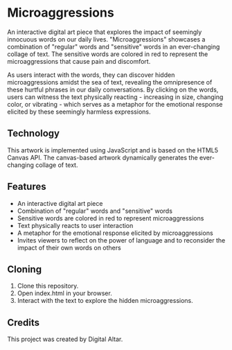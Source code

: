 # Microaggressions

An interactive digital art piece that explores the impact of seemingly innocuous words on our daily lives. "Microaggressions" showcases a combination of "regular" words and "sensitive" words in an ever-changing collage of text. The sensitive words are colored in red to represent the microaggressions that cause pain and discomfort. 

As users interact with the words, they can discover hidden microaggressions amidst the sea of text, revealing the omnipresence of these hurtful phrases in our daily conversations. By clicking on the words, users can witness the text physically reacting - increasing in size, changing color, or vibrating - which serves as a metaphor for the emotional response elicited by these seemingly harmless expressions.

## Technology

This artwork is implemented using JavaScript and is based on the HTML5 Canvas API. The canvas-based artwork dynamically generates the ever-changing collage of text. 

## Features

- An interactive digital art piece
- Combination of "regular" words and "sensitive" words
- Sensitive words are colored in red to represent microaggressions
- Text physically reacts to user interaction
- A metaphor for the emotional response elicited by microaggressions
- Invites viewers to reflect on the power of language and to reconsider the impact of their own words on others

## Cloning

1. Clone this repository.
2. Open index.html in your browser.
3. Interact with the text to explore the hidden microaggressions.

## Credits

This project was created by Digital Altar.
